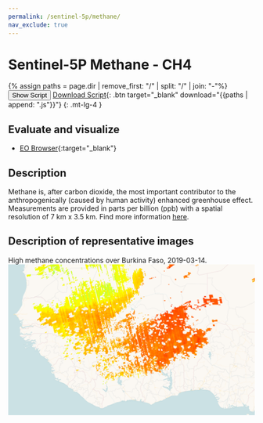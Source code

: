 ```yaml
---
permalink: /sentinel-5p/methane/
nav_exclude: true
---
```


# Sentinel-5P Methane - CH4
{% assign paths = page.dir | remove_first: "/" | split: "/" | join: "-"%}
<button class="btn btn-primary" id="toggle-script" onclick="toggleScript()">Show Script</button>
[Download Script](script.js){: .btn target="_blank" download="{{paths | append: ".js"}}"}
{: .mt-lg-4 }

<div id="script" style="display:none;"> 
{% highlight javascript %}
{% include_relative script.js %}
{% endhighlight %}
</div>

## Evaluate and visualize
 - [EO Browser](https://sentinelshare.page.link/1dB5){:target="_blank"}   

## Description
Methane is, after carbon dioxide, the most important contributor to the anthropogenically (caused by human activity) enhanced greenhouse effect. Measurements are provided in parts per billion (ppb) with a spatial resolution of 7 km x 3.5 km.
Find more information [here](https://www.tropomi.eu/data-products/methane).

## Description of representative images

High methane concentrations over Burkina Faso, 2019-03-14.
![NO2 tropospheric column](fig/fig1.png)


